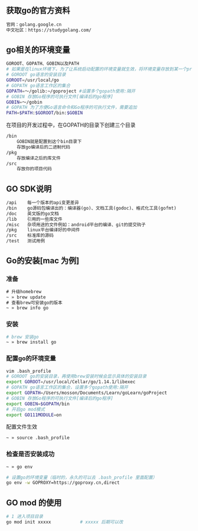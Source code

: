 ## 获取go的官方资料

```html
官网：golang.google.cn
中文社区：https://studygolang.com/
```

## go相关的环境变量

```bash
GOROOT、GOPATH、GOBIN以及PATH
# 如果是在linux环境下，为了让系统启动配置的环境变量就生效，将环境变量存放到某一个profile文件中(~/.bash_profile[当前用户]或者是/etc/profile[针对所有的用户])
# GOROOT go语言的安装目录
GOROOT=/usr/local/go 
# GOPATH go语言工作区的集合
GOPATH=～/golib:~/goproject #设置多个gopath使用:隔开
# GOBIN 存放Go程序的可执行文件[编译后的go程序]
GOBIN=～/gobin
# GOPATH 为了方便Go语言命令和Go程序的可执行文件，需要追加
PATH=$PATH:$GOROOT/bin:$GOBIN
```

在项目的开发过程中，在GOPATH的目录下创建三个目录

```html
/bin
	GOBIN就是配置到这个bin目录下
	存放go编译后的二进制代码
/pkg
	存放编译之后的库文件
/src
	存放你的项目代码
```

## GO SDK说明

```html
/api	每一个版本的api变更差异
/bin	go源码包编译出的：编译器(go)、文档工具(godoc)、格式化工具(gofmt)
/doc	英文版的go文档
/lib	引用的一些库文件
/misc	杂项用途的文件例如：android平台的编译、git的提交钩子
/pkg	linux平台编译好的中间件
/src	标准库的源码
/test	测试用例
```

## Go的安装[mac 为例]

### 准备

```html
# 升级homebrew
~ » brew update
# 查看brew可安装go的版本
~ » brew info go
```

### 安装

```bash
# brew 安装go
~ » brew install go
```

### 配置go的环境变量

```bash
vim .bash_profile
# GOROOT go的安装目录，再使用brew安装时候会显示具体的安装目录
export GOROOT=/usr/local/Cellar/go/1.14.1/libexec
# GOPATH go语言工作区的集合，设置多个gopath使用:隔开
export GOPATH=/Users/mosson/Documents/Learn/goLearn/goProject
# GOBIN 存放Go程序的可执行文件[编译后的go程序]
export GOBIN=$GOPATH/bin
# 开启go mod模式
export GO111MODULE=on  
```

配置文件生效

```bash
~ » source .bash_profile
```

### 检查是否安装成功

```bash
~ » go env

# 设置go的环境变量（临时的，永久的可以去 .bash_profile 里面配置）
go env -w GOPROXY=https://goproxy.cn,direct
```

## GO mod 的使用

```bash
# 1 进入项目目录
go mod init xxxxx			# xxxxx 后期可以改
```



